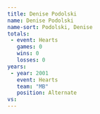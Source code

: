 ```yaml
---
title: Denise Podolski
name: Denise Podolski
name-sort: Podolski, Denise
totals:
 - event: Hearts
   games: 0
   wins: 0
   losses: 0
years:
 - year: 2001
   event: Hearts
   team: "MB"
   position: Alternate
vs:
---
```

